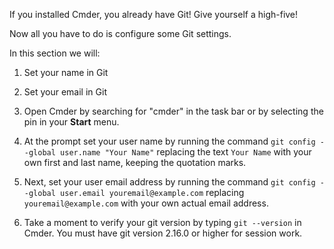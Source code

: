 
If you installed Cmder, you already have Git! Give yourself a high-five! 

Now all you have to do is configure some Git settings.

In this section we will:
1. Set your name in Git
1. Set your email in Git


1. Open Cmder by searching for "cmder" in the task bar or by selecting the pin in your **Start** menu.

1. At the prompt set your user name by running the command `git config --global user.name "Your Name"` replacing the text `Your Name` with your own first and last name, keeping the quotation marks.

1. Next, set your user email address by running the command `git config --global user.email youremail@example.com` replacing `youremail@example.com` with your own actual email address.

1. Take a moment to verify your git version by typing `git --version` in Cmder. You must have git version 2.16.0 or higher for session work.

